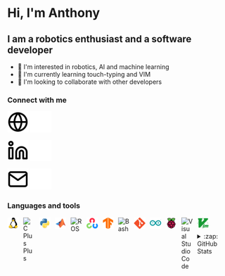 # Hi, I'm Anthony

## I am a robotics enthusiast and a software developer

- 👀 I'm interested in robotics, AI and machine learning
- 🌱 I'm currently learning touch-typing and VIM
- 👯 I'm looking to collaborate with other developers


### Connect with me

[![website_light](./img/globe-light.svg)](https://theanfernee.com#gh-light-mode-only)
[![website_dark](./img/globe-dark.svg)](https://theanfernee.com#gh-dark-mode-only)
&nbsp;&nbsp;

[![linkedin_light](./img/linkedin-light.svg)](https://www.linkedin.com/in/anthony-olvera#gh-light-mode-only)
[![linkedin_dark](./img/linkedin-dark.svg)](https://linkedin.com/in/anthony-olvera#gh-dark-mode-only)
&nbsp;&nbsp;

[![mail_light](./img/mail-light.svg)](mailto:olvera.anthony12@gmail.com#gh-light-mode-only)
[![mail_dark](./img/mail-dark.svg)](mailto:olvera.anthony12@gmail.com#gh-dark-mode-only)
&nbsp;&nbsp;


### Languages and tools

<img align="left" alt="Linux" width="26px" src="https://raw.githubusercontent.com/devicons/devicon/master/icons/linux/linux-original.svg" style="padding-right:10px;" />

<img align="left" alt="C Plus Plus" width="26px" src="https://raw.githubusercontent.com/isocpp/logos/master/cpp_logo.svg" style="padding-right:10px;" />

<img align="left" alt="Python" width="26px" src="https://raw.githubusercontent.com/devicons/devicon/master/icons/python/python-original.svg" style="padding-right:10px;" />

<img align="left" alt="Matlab" width="26px" src="https://raw.githubusercontent.com/devicons/devicon/master/icons/matlab/matlab-original.svg" style="padding-right:10px;" />

<img align="left" alt="ROS" width="26px" src="https://1l3kf73dl0pg27adzc3ob3r9-wpengine.netdna-ssl.com/wp-content/uploads/2015/03/Introducing-the-New-ROS-Integrated-Segway-RMP-Line1-731x265.jpg" style="padding-right:10px;" />

<img align="left" alt="Open CV" width="26px" src="https://raw.githubusercontent.com/devicons/devicon/master/icons/opencv/opencv-original.svg" style="padding-right:10px;" />

<img align="left" alt="Tensor flow" width="26px" src="https://raw.githubusercontent.com/devicons/devicon/master/icons/tensorflow/tensorflow-original.svg" style="padding-right:10px;" />

<img align="left" alt="Bash" width="26px" src="https://raw.githubusercontent.com/odb/official-bash-logo/master/assets/Logos/Icons/SVG/16x16_white.svg" style="padding-right:10px;" />

<img align="left" alt="Git" width="26px" src="https://raw.githubusercontent.com/devicons/devicon/master/icons/git/git-original.svg" style="padding-right:10px;" />

<img align="left" alt="Arduino" width="26px" src="https://raw.githubusercontent.com/devicons/devicon/master/icons/arduino/arduino-original.svg" style="padding-right:10px;" />

<img align="left" alt="Raspberry Pi" width="26px" src="https://raw.githubusercontent.com/devicons/devicon/master/icons/raspberrypi/raspberrypi-original.svg" style="padding-right:10px;" />

<img align="left" alt="Visual Studio Code" width="26px" src="https://cdn.jsdelivr.net/gh/devicons/devicon/icons/vscode/vscode-original.svg" style="padding-right:10px;" />

<img align="left" alt="Visual Studio Code" width="26px" src="https://raw.githubusercontent.com/devicons/devicon/master/icons/vim/vim-plain.svg" style="padding-right:10px;" />

<br />
<br />

<details>
  <summary>:zap: GitHub Stats</summary>

  <img align="left" alt="codeSTACKr's GitHub Stats" src="https://github-readme-stats.vercel.app/api?username=codeSTACKr&show_icons=true&hide_border=false&title_color=ff652f&icon_color=FFE400&bg_color=09131B&text_color=ffffff&border_color=0c1a25" />

</details>


















<br />
<br />


[linkedin]: https://www.linkedin.com/in/anthony-olvera
